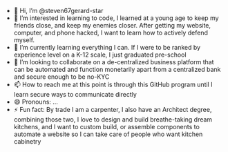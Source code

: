 - 👋 Hi, I’m @steven67gerard-star
- 👀 I’m interested in learning to code, I learned at a young age to keep my friends close, and keep my enemies closer. After getting my website, computer, and phone hacked, I want to learn how to actively defend myself.
- 🌱 I’m currently learning everything I can. If I were to be ranked by experience level on a K-12 scale, I just graduated pre-school
- 💞️ I’m looking to collaborate on a de-centralized business platform that can be automated and function monetarily apart from a centralized bank and secure enough to be no-KYC
- 📫 How to reach me at this point is through this GitHub program until I learn secure ways to communicate directly
- 😄 Pronouns: ...
- ⚡ Fun fact: By trade I am a carpenter, I also have an Architect degree, combining those two, I love to design and build breathe-taking dream kitchens, and I want to custom build, or assemble components to automate a website so I can take care of people who want kitchen cabinetry

<!---
steven67gerard-star/steven67gerard-star is a ✨ special ✨ repository because its `README.md` (this file) appears on your GitHub profile.
You can click the Preview link to take a look at your changes.
--->
